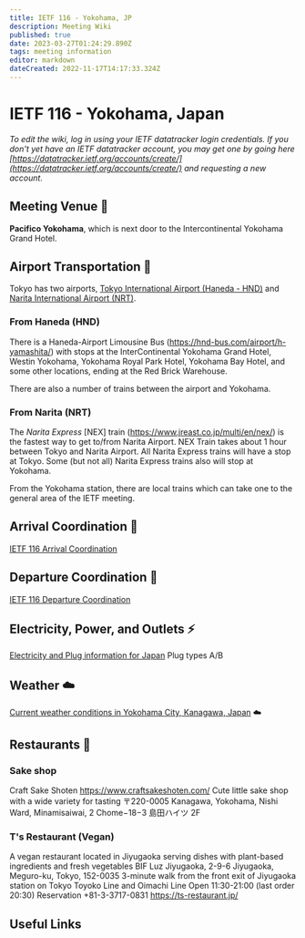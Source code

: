 ```yaml
---
title: IETF 116 - Yokohama, JP
description: Meeting Wiki
published: true
date: 2023-03-27T01:24:29.890Z
tags: meeting information
editor: markdown
dateCreated: 2022-11-17T14:17:33.324Z
---
```


# IETF 116 - Yokohama, Japan

*To edit the wiki, log in using your IETF datatracker login credentials. If you don't yet have an IETF datatracker account, you may get one by going here [https://datatracker.ietf.org/accounts/create/](https://datatracker.ietf.org/accounts/create/) and requesting a new account.*

## Meeting Venue :hotel:
**Pacifico Yokohama**, which is next door to the Intercontinental Yokohama Grand Hotel.

## Airport Transportation :taxi:

Tokyo has two airports, [Tokyo International Airport (Haneda - HND)](https://tokyo-haneda.com/en/) and [Narita International Airport (NRT)](https://www.narita-airport.jp/en/). 

### From Haneda (HND)

There is a Haneda-Airport Limousine Bus (https://hnd-bus.com/airport/h-yamashita/) with stops at the InterContinental Yokohama Grand Hotel, Westin Yokohama, Yokohama Royal Park Hotel, Yokohama Bay Hotel, and some other locations, ending at the Red Brick Warehouse. 

There are also a number of trains between the airport and Yokohama.

### From Narita (NRT)

The *Narita Express* [NEX] train (https://www.jreast.co.jp/multi/en/nex/) is the fastest way to get to/from Narita Airport.  NEX Train takes about 1 hour between Tokyo and Narita Airport.  All Narita Express trains will have a stop at Tokyo.  Some (but not all) Narita Express trains also will stop at Yokohama.

From the Yokohama station, there are local trains which can take one to the general area of the IETF meeting.

## Arrival Coordination :flight_arrival:

[IETF 116 Arrival Coordination](/meeting/116/arrivals)

## Departure Coordination :flight_departure:

[IETF 116 Departure Coordination](/meeting/116/departures)

## Electricity, Power, and Outlets :zap:

[Electricity and Plug information for Japan](https://www.worldstandards.eu/electricity/plugs-and-sockets/ab/) Plug types A/B

## Weather :cloud:

[Current weather conditions in Yokohama City, Kanagawa, Japan](https://www.accuweather.com/en/jp/yokohama-shi/224374/weather-forecast/224374) :cloud:

## Restaurants :sushi:
### Sake shop
Craft Sake Shoten https://www.craftsakeshoten.com/
Cute little sake shop with a wide variety for tasting
〒220-0005 Kanagawa, Yokohama, Nishi Ward, Minamisaiwai, 2 Chome−18−3 島田ハイツ 2F

### T's Restaurant (Vegan)
A vegan restaurant located in Jiyugaoka serving dishes with plant-based ingredients and fresh vegetables
BIF Luz Jiyugaoka, 2-9-6 Jiyugaoka, Meguro-ku, Tokyo, 152-0035
3-minute walk from the front exit of Jiyugaoka station on Tokyo Toyoko Line and Oimachi Line
Open 11:30-21:00 (last order 20:30)
Reservation +81-3-3717-0831
https://ts-restaurant.jp/

## Useful Links
